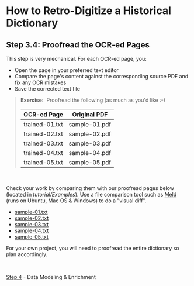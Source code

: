 # How to Retro-Digitize a Historical Dictionary

## Step 3.4: Proofread the OCR-ed Pages

This step is very mechanical. For each OCR-ed page, you:

- Open the page in your preferred text editor
- Compare the page's content against the corresponding source PDF and fix any OCR mistakes
- Save the corrected text file

> __Exercise:__ &nbsp;Proofread the following (as much as you'd like :-)
>
> | OCR-ed Page | Original PDF |
> | --- | ----------- |
> | trained-01.txt | sample-01.pdf |
> | trained-02.txt | sample-02.pdf |
> | trained-03.txt | sample-03.pdf |
> | trained-04.txt | sample-04.pdf |
> | trained-05.txt | sample-05.pdf |
&nbsp;

Check your work by comparing them with our proofread pages below (located in _tutorial/Examples_). Use a file comparison tool such as [Meld](https://meldmerge.org/) (runs on Ubuntu, Mac OS & Windows) to do a "visual diff".

- [sample-01.txt](./tutorial/Examples/sample-01.txt)
- [sample-02.txt](./tutorial/Examples/sample-02.txt)
- [sample-03.txt](./tutorial/Examples/sample-03.txt)
- [sample-04.txt](./tutorial/Examples/sample-04.txt)
- [sample-05.txt](./tutorial/Examples/sample-05.txt)

For your own project, you will need to proofread the entire dictionary so plan accordingly.

<br/>

[Step 4](./Step4-DataModeling.md) - Data Modeling & Enrichment
